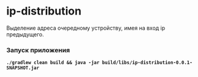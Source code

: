 # ip-distribution
Выделение адреса очередному устройству, имея на вход ip предыдущего.

### Запуск приложения
**`./gradlew clean build && java -jar build/libs/ip-distribution-0.0.1-SNAPSHOT.jar`**
